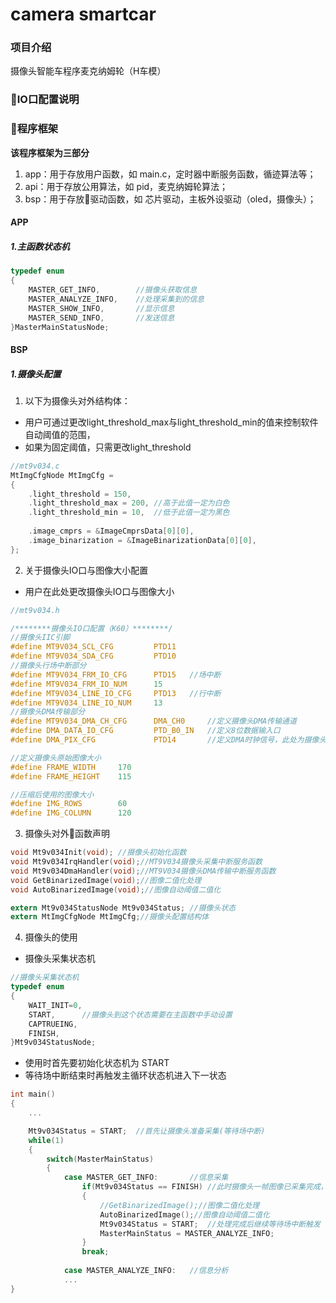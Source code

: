 ﻿# camera smartcar

### 项目介绍
摄像头智能车程序麦克纳姆轮（H车模）

### IO口配置说明


### 程序框架

**该程序框架为三部分**

1. app：用于存放用户函数，如 main.c，定时器中断服务函数，循迹算法等；
2. api：用于存放公用算法，如 pid，麦克纳姆轮算法；
3. bsp：用于存放驱动函数，如 芯片驱动，主板外设驱动（oled，摄像头）；

#### APP

##### 1.主函数状态机

``` c
typedef enum
{
    MASTER_GET_INFO,        //摄像头获取信息
    MASTER_ANALYZE_INFO,    //处理采集到的信息
    MASTER_SHOW_INFO,       //显示信息
    MASTER_SEND_INFO,       //发送信息
}MasterMainStatusNode;
```

#### BSP

##### 1.摄像头配置

1. 以下为摄像头对外结构体：

- 用户可通过更改light_threshold_max与light_threshold_min的值来控制软件自动阈值的范围，
- 如果为固定阈值，只需更改light_threshold

``` c
//mt9v034.c
MtImgCfgNode MtImgCfg =
{
    .light_threshold = 150,
    .light_threshold_max = 200, //高于此值一定为白色
    .light_threshold_min = 10,  //低于此值一定为黑色
    
    .image_cmprs = &ImageCmprsData[0][0],
    .image_binarization = &ImageBinarizationData[0][0],
};
```

2. 关于摄像头IO口与图像大小配置

- 用户在此处更改摄像头IO口与图像大小

``` c
//mt9v034.h

/********摄像头IO口配置（K60）********/
//摄像头IIC引脚
#define MT9V034_SCL_CFG         PTD11   
#define MT9V034_SDA_CFG         PTD10 
//摄像头行场中断部分
#define MT9V034_FRM_IO_CFG      PTD15   //场中断
#define MT9V034_FRM_IO_NUM      15
#define MT9V034_LINE_IO_CFG     PTD13   //行中断
#define MT9V034_LINE_IO_NUM     13
//摄像头DMA传输部分
#define MT9V034_DMA_CH_CFG      DMA_CH0     //定义摄像头DMA传输通道
#define DMA_DATA_IO_CFG         PTD_B0_IN   //定义8位数据输入口
#define DMA_PIX_CFG             PTD14       //定义DMA时钟信号，此处为摄像头的PIX引脚

//定义摄像头原始图像大小
#define FRAME_WIDTH     170
#define FRAME_HEIGHT    115

//压缩后使用的图像大小
#define IMG_ROWS        60
#define IMG_COLUMN      120
```

3. 摄像头对外函数声明

``` c
void Mt9v034Init(void); //摄像头初始化函数
void Mt9v034IrqHandler(void);//MT9V034摄像头采集中断服务函数
void Mt9v034DmaHandler(void);//MT9V034摄像头DMA传输中断服务函数
void GetBinarizedImage(void);//图像二值化处理
void AutoBinarizedImage(void);//图像自动阈值二值化

extern Mt9v034StatusNode Mt9v034Status; //摄像头状态
extern MtImgCfgNode MtImgCfg;//摄像头配置结构体
```

4. 摄像头的使用

- 摄像头采集状态机

``` c
//摄像头采集状态机
typedef enum
{
    WAIT_INIT=0,    
    START,      //摄像头到这个状态需要在主函数中手动设置
    CAPTRUEING,
    FINISH,
}Mt9v034StatusNode;
```

- 使用时首先要初始化状态机为 START
- 等待场中断结束时再触发主循环状态机进入下一状态

``` c
int main()
{
    ...

    Mt9v034Status = START;  //首先让摄像头准备采集(等待场中断)
    while(1)
    {
        switch(MasterMainStatus)
        {
            case MASTER_GET_INFO:       //信息采集
                if(Mt9v034Status == FINISH) //此时摄像头一帧图像已采集完成，开始进行二值化处理
                {
                    //GetBinarizedImage();//图像二值化处理
                    AutoBinarizedImage();//图像自动阈值二值化
                    Mt9v034Status = START;  //处理完成后继续等待场中断触发
                    MasterMainStatus = MASTER_ANALYZE_INFO;
                }
                break;
                
            case MASTER_ANALYZE_INFO:   //信息分析
            ...
}            
```


